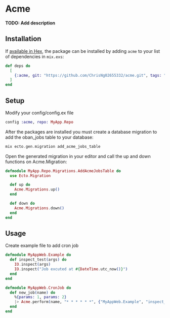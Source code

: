 # Acme

**TODO: Add description**

## Installation

If [available in Hex](https://hex.pm/docs/publish), the package can be installed
by adding `acme` to your list of dependencies in `mix.exs`:

```elixir
def deps do
  [
    {:acme, git: "https://github.com/ChrisNg02655332/acme.git", tags: "0.1.0", branch: "stable" }
  ]
end
```

## Setup

Modify your config/config.ex file

```elixir
config :acme, repo: MyApp.Repo 
```

After the packages are installed you must create a database migration to add the oban_jobs table to your database:

```elixir
mix ecto.gen.migration add_acme_jobs_table
```

Open the generated migration in your editor and call the up and down functions on Acme.Migration:

```elixir
defmodule MyApp.Repo.Migrations.AddAcmeJobsTable do
  use Ecto.Migration

  def up do
    Acme.Migrations.up()
  end

  def down do
    Acme.Migrations.down()
  end
end
```

## Usage

Create example file to add cron job

```elixir
defmodule MyAppWeb.Example do
  def inspect_test(args) do
    IO.inspect(args)
    IO.inspect("Job excuted at #{DateTime.utc_now()}")
  end
end

defmodule MyAppWeb.CronJob do
  def new_job(name) do
    %{params: 1, params: 2}
    |> Acme.perform(name, "* * * * * *", {"MyAppWeb.Example", "inspect_test"})
  end
end
```



